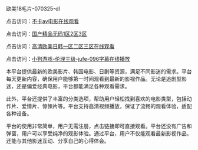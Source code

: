 欧美18毛片-070325-dl

点击访问：<a href="https://gda-c7m.pages.dev/">不卡av电影在线观看</a>

点击访问：<a href="https://tfda.pages.dev/">国产精品无码1区2区3区</a>

点击访问：<a href="https://bsdf-5f5.pages.dev/">高清欧美日韩一区二区三区在线观看</a>

点击访问：<a href="https://cfad.pages.dev/">小狗游戏-伦理三级-jufe-096字幕在线播放</a>

本平台提供最新的欧美影片、韩国电影、日剧等资源，满足不同影迷的需求。平台每天更新内容，确保用户能够第一时间观看到最新的影视作品。无论是追剧型影迷，还是偏爱经典电影，平台都能满足各种观看需求。

此外，平台还提供了丰富的分类选项，帮助用户轻松找到喜欢的电影类型，包括动作片、爱情片、惊悚片等。平台支持高清视频播放，保证了流畅的观看体验，适配各种设备。

平台的使用非常简单，用户无需注册，点击链接即可直接观看。平台还没有广告和弹窗，用户可以享受纯净的观影体验。通过平台，用户不仅能观看最新影视作品，还能与其他影迷互动、分享自己的心得体会。

<span style="display:none;">[Canonical link](https://github.com/th07072025/th12 ）</span>
